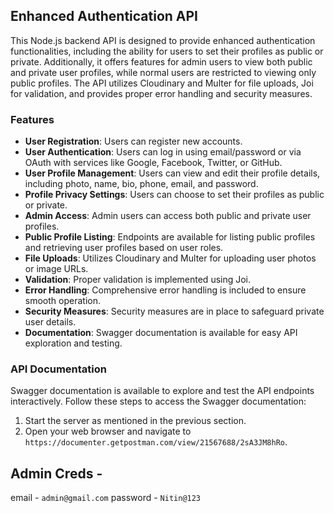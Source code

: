 ## Enhanced Authentication API

This Node.js backend API is designed to provide enhanced authentication functionalities, including the ability for users to set their profiles as public or private. Additionally, it offers features for admin users to view both public and private user profiles, while normal users are restricted to viewing only public profiles. The API utilizes Cloudinary and Multer for file uploads, Joi for validation, and provides proper error handling and security measures.

### Features

- **User Registration**: Users can register new accounts.
- **User Authentication**: Users can log in using email/password or via OAuth with services like Google, Facebook, Twitter, or GitHub.
- **User Profile Management**: Users can view and edit their profile details, including photo, name, bio, phone, email, and password.
- **Profile Privacy Settings**: Users can choose to set their profiles as public or private.
- **Admin Access**: Admin users can access both public and private user profiles.
- **Public Profile Listing**: Endpoints are available for listing public profiles and retrieving user profiles based on user roles.
- **File Uploads**: Utilizes Cloudinary and Multer for uploading user photos or image URLs.
- **Validation**: Proper validation is implemented using Joi.
- **Error Handling**: Comprehensive error handling is included to ensure smooth operation.
- **Security Measures**: Security measures are in place to safeguard private user details.
- **Documentation**: Swagger documentation is available for easy API exploration and testing.

### API Documentation

Swagger documentation is available to explore and test the API endpoints interactively. Follow these steps to access the Swagger documentation:

1. Start the server as mentioned in the previous section.
2. Open your web browser and navigate to `https://documenter.getpostman.com/view/21567688/2sA3JM8hRo`.


## Admin Creds -

email - `admin@gmail.com`
password - `Nitin@123`
